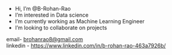 - Hi, I’m @B-Rohan-Rao
- I’m interested in Data science
- I’m currently working as Machine Learning Engineer
- I’m looking to collaborate on projects  

email- brohanrao8@gmail.com  
linkedin - https://www.linkedin.com/in/b-rohan-rao-463a7926b/


<!---
B-Rohan-Rao/B-Rohan-Rao is a ✨ special ✨ repository because its `README.md` (this file) appears on your GitHub profile.
You can click the Preview link to take a look at your changes.
--->
